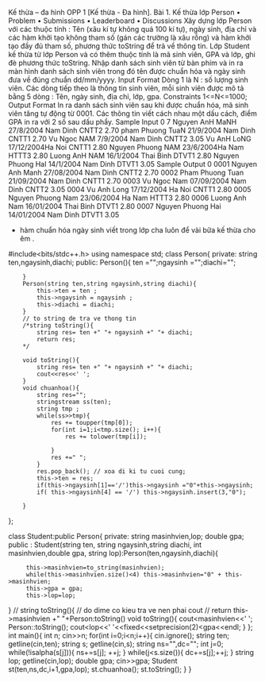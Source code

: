 Kế thừa – đa hình
OPP 1 [Kế thừa - Đa hình]. Bài 1. Kế thừa lớp Person
•	Problem
•	Submissions
•	Leaderboard
•	Discussions
Xây dựng lớp Person với các thuộc tính : Tên (xâu kí tự không quá 100 kí tự), ngày sinh, địa chỉ và các hàm khởi tạo không tham số (gán các trường là xâu rỗng) và hàm khởi tạo đầy đủ tham số, phương thức toString để trả về thông tin. Lớp Student kế thừa từ lớp Person và có thêm thuộc tính là mã sinh viên, GPA và lớp, ghi đè phương thức toString. Nhập danh sách sinh viên từ bàn phím và in ra màn hình danh sách sinh viên trong đó tên được chuẩn hóa và ngày sinh đưa về đúng chuẩn dd/mm/yyyy.
Input Format
Dòng 1 là N : số lượng sinh viên. Các dòng tiếp theo là thông tin sinh viên, mỗi sinh viên được mô tả bằng 5 dòng : Tên, ngày sinh, địa chỉ, lớp, gpa.
Constraints
1<=N<=1000;
Output Format
In ra danh sách sinh viên sau khi được chuẩn hóa, mã sinh viên tăng tự động từ 0001. Các thông tin viết cách nhau một dấu cách, điểm GPA in ra với 2 số sau dấu phẩy.
Sample Input 0
7
Nguyen AnH MaNH
27/8/2004
Nam Dinh
CNTT2
2.70
pham Phuong TuaN
21/9/2004
Nam Dinh
CNTT1
2.70
Vu Ngoc NAM
7/9/2004
Nam Dinh
CNTT2
3.05
Vu AnH LoNG
17/12/2004Ha Noi
CNTT1
2.80
Nguyen Phuong NAM
23/6/2004Ha Nam
HTTT3
2.80
Luong AnH NAM
16/1/2004
Thai Binh
DTVT1
2.80
Nguyen Phuong HaI
14/1/2004
Nam Dinh
DTVT1
3.05
Sample Output 0
0001 Nguyen Anh Manh 27/08/2004 Nam Dinh CNTT2 2.70
0002 Pham Phuong Tuan 21/09/2004 Nam Dinh CNTT1 2.70
0003 Vu Ngoc Nam 07/09/2004 Nam Dinh CNTT2 3.05
0004 Vu Anh Long 17/12/2004 Ha Noi CNTT1 2.80
0005 Nguyen Phuong Nam 23/06/2004 Ha Nam HTTT3 2.80
0006 Luong Anh Nam 16/01/2004 Thai Binh DTVT1 2.80
0007 Nguyen Phuong Hai 14/01/2004 Nam Dinh DTVT1 3.05
+ hàm chuẩn hóa ngày sinh viết trong lớp cha luôn để vài bữa kế thừa cho êm .


#include<bits/stdc++.h>
using namespace std;
class Person{
    private:
    string ten,ngaysinh,diachi;
    public:
        Person(){
            ten ="";ngaysinh ="";diachi="";
            
        }
        Person(string ten,string ngaysinh,string diachi){
            this->ten = ten ;
            this->ngaysinh = ngaysinh ;
            this->diachi = diachi;
        }
        // to string de tra ve thong tin 
        /*string toString(){
            string res= ten +" "+ ngaysinh +" "+ diachi;
            return res;
        */
        
        void toString(){
            string res= ten +" "+ ngaysinh +" "+ diachi;
            cout<<res<<' ';    
        }
        void chuanhoa(){
            string res="";
            stringstream ss(ten);
            string tmp ;
            while(ss>>tmp){
                res += toupper(tmp[0]);
                for(int i=1;i<tmp.size(); i++){
                    res += tolower(tmp[i]);
                    
                }
                res +=" ";
            }
            res.pop_back(); // xoa di ki tu cuoi cung;
            this->ten = res;
            if(this->ngaysinh[1]=='/')this->ngaysinh ="0"+this->ngaysinh;
            if( this->ngaysinh[4] == '/') this->ngaysinh.insert(3,"0");
            
        }
};

class Student:public Person{
    private:
    string masinhvien,lop;
    double gpa;
     public :
     Student(string ten, string ngaysinh,string diachi, int masinhvien,double gpa, string lop):Person(ten,ngaysinh,diachi){
         
         this->masinhvien=to_string(masinhvien);
         while(this->masinhvien.size()<4) this->masinhvien="0" + this->masinhvien;        
         this->gpa = gpa;
         this->lop=lop;
 }
//     string toString(){ // do dime co kieu tra ve nen phai cout 
//         return this->masinhvien +" "+Person:toString()
    void toString(){
        cout<<this->masinhvien<<' ';
        Person::toString();
        cout<<this->lop<<' '<<fixed<<setprecision(2)<<this->gpa<<endl;
     }
};
int main(){
    int n;
    cin>>n;
    for(int i=0;i<n;i++){
        cin.ignore();
        string ten;
        getline(cin,ten);
        string s;
        getline(cin,s);
        string ns="",dc="";
        int j=0;
        while(!isalpha(s[j])){
            ns+=s[j];
            ++j;
        }
        while(j<s.size()){
            dc+=s[j];++j;
        }
        string lop;
        getline(cin,lop);
        double gpa;
        cin>>gpa;
        Student st(ten,ns,dc,i+1,gpa,lop);
        st.chuanhoa();
        st.toString();
    }
}
